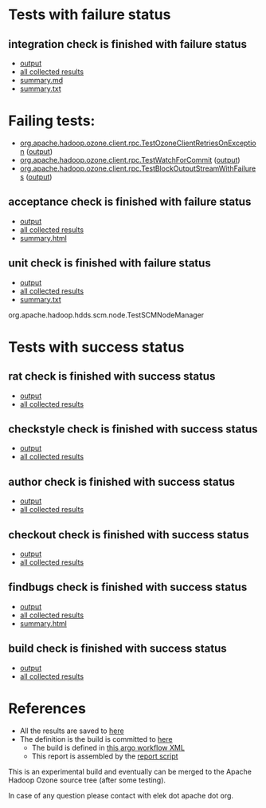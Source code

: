 # Tests with failure status

## integration check is finished with failure status

   * [output](https://raw.githubusercontent.com/elek/ozone-ci-q4/master/pr/pr-hdds-2297-rpftj/integration/output.log)
   * [all collected results](https://github.com/elek/ozone-ci-q4/tree/master/pr/pr-hdds-2297-rpftj/integration)
   * [summary.md](https://github.com/elek/ozone-ci-q4/tree/master/pr/pr-hdds-2297-rpftj/integration/summary.md)
   * [summary.txt](https://github.com/elek/ozone-ci-q4/tree/master/pr/pr-hdds-2297-rpftj/integration/summary.txt)

# Failing tests: 

 * [org.apache.hadoop.ozone.client.rpc.TestOzoneClientRetriesOnException](hadoop-ozone/integration-test/org.apache.hadoop.ozone.client.rpc.TestOzoneClientRetriesOnException.txt) ([output](hadoop-ozone/integration-test/org.apache.hadoop.ozone.client.rpc.TestOzoneClientRetriesOnException-output.txt))
 * [org.apache.hadoop.ozone.client.rpc.TestWatchForCommit](hadoop-ozone/integration-test/org.apache.hadoop.ozone.client.rpc.TestWatchForCommit.txt) ([output](hadoop-ozone/integration-test/org.apache.hadoop.ozone.client.rpc.TestWatchForCommit-output.txt))
 * [org.apache.hadoop.ozone.client.rpc.TestBlockOutputStreamWithFailures](hadoop-ozone/integration-test/org.apache.hadoop.ozone.client.rpc.TestBlockOutputStreamWithFailures.txt) ([output](hadoop-ozone/integration-test/org.apache.hadoop.ozone.client.rpc.TestBlockOutputStreamWithFailures-output.txt))

## acceptance check is finished with failure status

   * [output](https://raw.githubusercontent.com/elek/ozone-ci-q4/master/pr/pr-hdds-2297-rpftj/acceptance/output.log)
   * [all collected results](https://github.com/elek/ozone-ci-q4/tree/master/pr/pr-hdds-2297-rpftj/acceptance)
   * [summary.html](https://elek.github.io/ozone-ci-q4/pr/pr-hdds-2297-rpftj/acceptance/summary.html)


## unit check is finished with failure status

   * [output](https://raw.githubusercontent.com/elek/ozone-ci-q4/master/pr/pr-hdds-2297-rpftj/unit/output.log)
   * [all collected results](https://github.com/elek/ozone-ci-q4/tree/master/pr/pr-hdds-2297-rpftj/unit)
   * [summary.txt](https://github.com/elek/ozone-ci-q4/tree/master/pr/pr-hdds-2297-rpftj/unit/summary.txt)

org.apache.hadoop.hdds.scm.node.TestSCMNodeManager


# Tests with success status

## rat check is finished with success status

   * [output](https://raw.githubusercontent.com/elek/ozone-ci-q4/master/pr/pr-hdds-2297-rpftj/rat/output.log)
   * [all collected results](https://github.com/elek/ozone-ci-q4/tree/master/pr/pr-hdds-2297-rpftj/rat)


## checkstyle check is finished with success status

   * [output](https://raw.githubusercontent.com/elek/ozone-ci-q4/master/pr/pr-hdds-2297-rpftj/checkstyle/output.log)
   * [all collected results](https://github.com/elek/ozone-ci-q4/tree/master/pr/pr-hdds-2297-rpftj/checkstyle)


## author check is finished with success status

   * [output](https://raw.githubusercontent.com/elek/ozone-ci-q4/master/pr/pr-hdds-2297-rpftj/author/output.log)
   * [all collected results](https://github.com/elek/ozone-ci-q4/tree/master/pr/pr-hdds-2297-rpftj/author)


## checkout check is finished with success status

   * [output](https://raw.githubusercontent.com/elek/ozone-ci-q4/master/pr/pr-hdds-2297-rpftj/checkout/output.log)
   * [all collected results](https://github.com/elek/ozone-ci-q4/tree/master/pr/pr-hdds-2297-rpftj/checkout)


## findbugs check is finished with success status

   * [output](https://raw.githubusercontent.com/elek/ozone-ci-q4/master/pr/pr-hdds-2297-rpftj/findbugs/output.log)
   * [all collected results](https://github.com/elek/ozone-ci-q4/tree/master/pr/pr-hdds-2297-rpftj/findbugs)
   * [summary.html](https://elek.github.io/ozone-ci-q4/pr/pr-hdds-2297-rpftj/findbugs/summary.html)


## build check is finished with success status

   * [output](https://raw.githubusercontent.com/elek/ozone-ci-q4/master/pr/pr-hdds-2297-rpftj/build/output.log)
   * [all collected results](https://github.com/elek/ozone-ci-q4/tree/master/pr/pr-hdds-2297-rpftj/build)




# References

 * All the results are saved to [here](https://github.com/elek/ozone-ci-q4/tree/master/pr/pr-hdds-2297-rpftj/)
 * The definition is the build is committed to [here](https://github.com/elek/argo-ozone)
    * The build is defined in [this argo workflow XML](https://github.com/elek/argo-ozone/blob/master/ozone-build.yaml)
    * This report is assembled by the [report script](https://github.com/elek/argo-ozone/blob/master/scripts/report.sh)

This is an experimental build and eventually can be merged to the Apache Hadoop Ozone source tree (after some testing).

In case of any question please contact with elek dot apache dot org.
